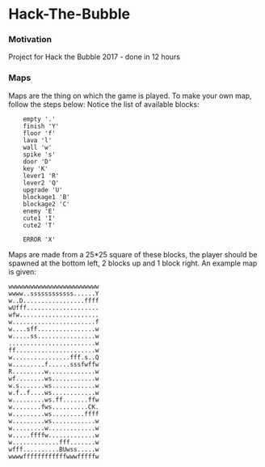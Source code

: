 # Hack-The-Bubble

### Motivation
Project for Hack the Bubble 2017 - done in 12 hours

### Maps
Maps are the thing on which the game is played. To make your own map, follow the steps below:
Notice the list of available blocks:
```text
    empty '.'
    finish 'Y'
    floor 'f'
    lava 'l'
    wall 'w'
    spike 's'
    door 'D'
    key 'K'
    lever1 'R'
    lever2 'Q'
    upgrade 'U'
    blockage1 'B'
    blockage2 'C'
    enemy 'E'
    cute1 'I'
    cute2 'T'

    ERROR 'X'
```
Maps are made from a 25*25 square of these blocks, the player should be spawned at the bottom left, 2 blocks up and 1 block right.
An example map is given:
```text
wwwwwwwwwwwwwwwwwwwwwwwww
wwww..ssssssssssss......Y
w..D.................ffff
wUfff....................
wfw......................
w.......................f
w....sff................w
w.....ss................w
........................w
ff......................w
w................fff.s..Q
w.........f......sssfwffw
R.........w.............w
wf........ws............w
w.s.......ws............w
w.f..f....ws............w
w.........ws.ff.......ffw
w........fws..........CK.
w.........ws.........ffff
w.........ws............w
w.........w.............w
w.....ffffw.............w
w.............fff.......w
wfff..........BUwss.....w
wwwwffffffffffffwwwfffffw
```

